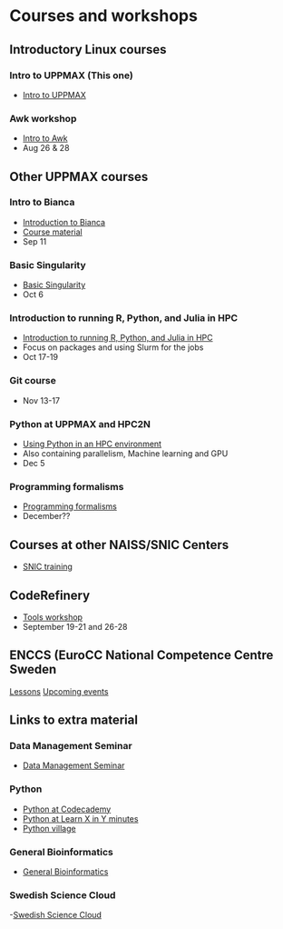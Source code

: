 # Courses and workshops


##    Introductory Linux courses
### Intro to UPPMAX (This one)
- [Intro to UPPMAX](https://www.uppmax.uu.se/support/courses-and-workshops/introductory-course-summer-2023/)

### Awk workshop
- [Intro to Awk](https://www.uppmax.uu.se/support/courses-and-workshops/awk-workshop/)
- Aug 26 & 28 

##    Other UPPMAX courses
### Intro to Bianca
- [Introduction to Bianca](https://www.uppmax.uu.se/support/courses-and-workshops/bianca-workshop-2023/)
- [Course material](https://uppmax.github.io/bianca_workshop/)
- Sep 11

###  Basic Singularity
- [Basic Singularity](https://www.uppmax.uu.se/support/courses-and-workshops/singularity-workshop-announcement/)
- Oct 6

### Introduction to running R, Python, and Julia in HPC
- [Introduction to running R, Python, and Julia in HPC](https://www.uppmax.uu.se/support/courses-and-workshops/r-python-julia)
- Focus on packages and using Slurm for the jobs
- Oct 17-19 

### Git course
- Nov 13-17

### Python at UPPMAX and HPC2N
- [Using Python in an HPC environment](https://uppmax.github.io/HPC-python/index.html)
- Also containing parallelism, Machine learning and GPU
- Dec 5

### Programming formalisms
- [Programming formalisms](https://www.uppmax.uu.se/support/courses-and-workshops/programming-formalisms/)
- December??

## Courses at other NAISS/SNIC Centers
- [SNIC training](http://snicdocs.nsc.liu.se/wiki/Training)

## CodeRefinery
- [Tools workshop](https://coderefinery.github.io/2023-09-19-workshop/)
- September 19-21 and 26-28

## ENCCS (EuroCC National Competence Centre Sweden
[Lessons](https://enccs.se/lessons/)
[Upcoming events](https://enccs.se/events)

##    Links to extra material
###        Data Management Seminar
- [Data Management Seminar](https://www.uppmax.uu.se/support/courses-and-workshops/#tocjump_046728919125111124_0)

###        Python
- [Python at Codecademy](https://www.codecademy.com/)
- [Python at Learn X in Y minutes](https://learnxinyminutes.com/docs/python/)
- [Python village](https://rosalind.info/problems/list-view/?location=python-village)
###        General Bioinformatics
- [General Bioinformatics](https://rosalind.info/problems/list-view/)
###        Swedish Science Cloud
-[Swedish Science Cloud](https://github.com/SNICScienceCloud/technical-training)


